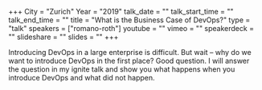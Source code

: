 +++
City = "Zurich"
Year = "2019"
talk_date = ""
talk_start_time = ""
talk_end_time = ""
title = "What is the Business Case of DevOps?"
type = "talk"
speakers = ["romano-roth"]
youtube = ""
vimeo = ""
speakerdeck = ""
slideshare = ""
slides = ""
+++

Introducing DevOps in a large enterprise is difficult. But wait – why do we want to
introduce DevOps in the first place? Good question. I will answer the question in my
ignite talk and show you what happens when you introduce DevOps and what did not happen.
